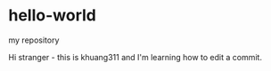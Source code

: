 # hello-world
my repository

Hi stranger - this is khuang311 and I'm learning how to edit a commit. 
